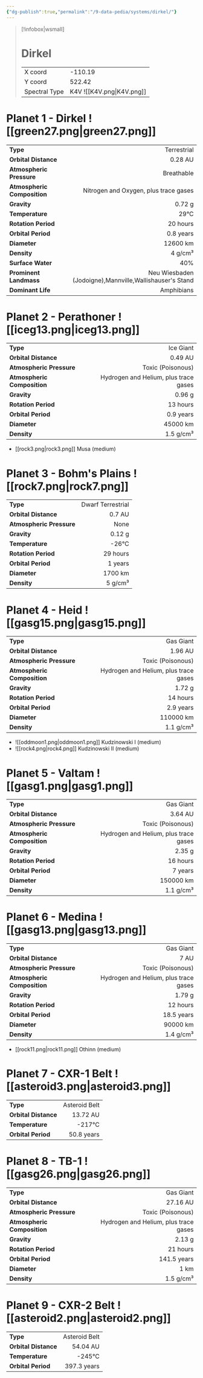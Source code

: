 ```yaml
---
{"dg-publish":true,"permalink":"/9-data-pedia/systems/dirkel/"}
---
```


> [!infobox|wsmall]
> # Dirkel
> | | |
> | - | - |
> | X coord | -110.19 |
> | Y coord| 522.42 |
> | Spectral Type | K4V ![[K4V.png\|K4V.png]] |

# Planet 1 - Dirkel ![[green27.png\|green27.png]]
|                             |                           |
| --------------------------- | -------------------------:|
| **Type**                    |             Terrestrial |
| **Orbital Distance**        |   0.28 AU |
| **Atmospheric Pressure**    |       Breathable |
| **Atmospheric Composition** |      Nitrogen and Oxygen, plus trace gases |
| **Gravity**                 |        0.72 g |
| **Temperature**             |    29°C |
| **Rotation Period**         |  20 hours |
| **Orbital Period** | 0.8 years |
| **Diameter**                |      12600 km | 
| **Density**                 |    4 g/cm³ |
| **Surface Water**           |           40% | 
| **Prominent Landmass**      |         Neu Wiesbaden (Jodoigne),Mannville,Wallishauser's Stand | 
| **Dominant Life**           |         Amphibians |





# Planet 2 - Perathoner ![[iceg13.png\|iceg13.png]]
|                             |                           |
| --------------------------- | -------------------------:|
| **Type**                    |             Ice Giant |
| **Orbital Distance**        |   0.49 AU |
| **Atmospheric Pressure**    |       Toxic (Poisonous) |
| **Atmospheric Composition** |      Hydrogen and Helium, plus trace gases |
| **Gravity**                 |        0.96 g |
| **Rotation Period**         |  13 hours |
| **Orbital Period** | 0.9 years |
| **Diameter**                |      45000 km | 
| **Density**                 |    1.5 g/cm³ |



- [[rock3.png\|rock3.png]] Musa (medium)

# Planet 3 - Bohm's Plains ![[rock7.png\|rock7.png]]
|                             |                           |
| --------------------------- | -------------------------:|
| **Type**                    |             Dwarf Terrestrial |
| **Orbital Distance**        |   0.7 AU |
| **Atmospheric Pressure**    |       None |
| **Gravity**                 |        0.12 g |
| **Temperature**             |    -26°C |
| **Rotation Period**         |  29 hours |
| **Orbital Period** | 1 years |
| **Diameter**                |      1700 km | 
| **Density**                 |    5 g/cm³ |





# Planet 4 - Heid ![[gasg15.png\|gasg15.png]]
|                             |                           |
| --------------------------- | -------------------------:|
| **Type**                    |             Gas Giant |
| **Orbital Distance**        |   1.96 AU |
| **Atmospheric Pressure**    |       Toxic (Poisonous) |
| **Atmospheric Composition** |      Hydrogen and Helium, plus trace gases |
| **Gravity**                 |        1.72 g |
| **Rotation Period**         |  14 hours |
| **Orbital Period** | 2.9 years |
| **Diameter**                |      110000 km | 
| **Density**                 |    1.1 g/cm³ |



- ![[oddmoon1.png\|oddmoon1.png]] Kudzinowski I (medium)
- ![[rock4.png\|rock4.png]] Kudzinowski II (medium)


# Planet 5 - Valtam ![[gasg1.png\|gasg1.png]]
|                             |                           |
| --------------------------- | -------------------------:|
| **Type**                    |             Gas Giant |
| **Orbital Distance**        |   3.64 AU |
| **Atmospheric Pressure**    |       Toxic (Poisonous) |
| **Atmospheric Composition** |      Hydrogen and Helium, plus trace gases |
| **Gravity**                 |        2.35 g |
| **Rotation Period**         |  16 hours |
| **Orbital Period** | 7 years |
| **Diameter**                |      150000 km | 
| **Density**                 |    1.1 g/cm³ |





# Planet 6 - Medina ![[gasg13.png\|gasg13.png]]
|                             |                           |
| --------------------------- | -------------------------:|
| **Type**                    |             Gas Giant |
| **Orbital Distance**        |   7 AU |
| **Atmospheric Pressure**    |       Toxic (Poisonous) |
| **Atmospheric Composition** |      Hydrogen and Helium, plus trace gases |
| **Gravity**                 |        1.79 g |
| **Rotation Period**         |  12 hours |
| **Orbital Period** | 18.5 years |
| **Diameter**                |      90000 km | 
| **Density**                 |    1.4 g/cm³ |



- [[rock11.png\|rock11.png]] Othinn (medium)

# Planet 7 - CXR-1 Belt ![[asteroid3.png\|asteroid3.png]]
|                             |                           |
| --------------------------- | -------------------------:|
| **Type**                    |             Asteroid Belt |
| **Orbital Distance**        |   13.72 AU |
| **Temperature**             |    -217°C |
| **Orbital Period** | 50.8 years |





# Planet 8 - TB-1 ![[gasg26.png\|gasg26.png]]
|                             |                           |
| --------------------------- | -------------------------:|
| **Type**                    |             Gas Giant |
| **Orbital Distance**        |   27.16 AU |
| **Atmospheric Pressure**    |       Toxic (Poisonous) |
| **Atmospheric Composition** |      Hydrogen and Helium, plus trace gases |
| **Gravity**                 |        2.13 g |
| **Rotation Period**         |  21 hours |
| **Orbital Period** | 141.5 years |
| **Diameter**                |      1 km | 
| **Density**                 |    1.5 g/cm³ |





# Planet 9 - CXR-2 Belt ![[asteroid2.png\|asteroid2.png]]
|                             |                           |
| --------------------------- | -------------------------:|
| **Type**                    |             Asteroid Belt |
| **Orbital Distance**        |   54.04 AU |
| **Temperature**             |    -245°C |
| **Orbital Period** | 397.3 years |





